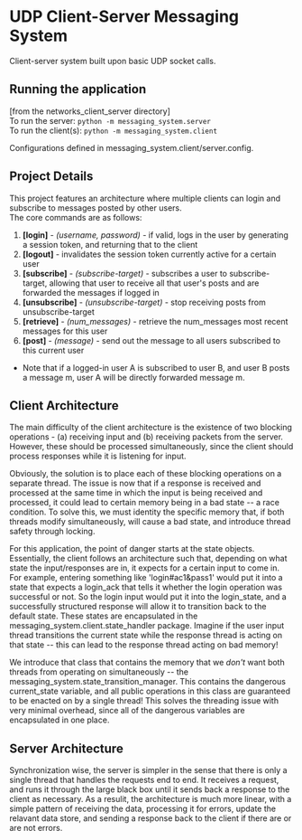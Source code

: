 # UDP Client-Server Messaging System
Client-server system built upon basic UDP socket calls. 

## Running the application

[from the networks_client_server directory] <br>
To run the server: `python -m messaging_system.server` <br>
To run the client(s): `python -m messaging_system.client`

Configurations defined in messaging_system.client/server.config.

## Project Details
This project features an architecture where multiple clients can login and subscribe to messages posted by other users. <br>
The core commands are as follows:
1. <b>[login]</b> - <i>(username, password)</i> - if valid, logs in the user by generating a session token, and returning that to the client
2. <b>[logout]</b> - invalidates the session token currently active for a certain user
3. <b>[subscribe]</b> - <i>(subscribe-target)</i> - subscribes a user to subscribe-target, allowing that user to receive all that user's posts and are forwarded the messages if logged in
4. <b>[unsubscribe]</b> - <i>(unsubscribe-target)</i> - stop receiving posts from unsubscribe-target
5. <b>[retrieve]</b> - <i>(num_messages)</i> - retrieve the num_messages most recent messages for this user
6. <b>[post]</b> - <i>(message)</i> - send out the message to all users subscribed to this current user

* Note that if a logged-in user A is subscribed to user B, and user B posts a message m, user A will be directly forwarded message m.

## Client Architecture
The main difficulty of the client architecture is the existence of two blocking operations - (a) receiving input and (b) receiving packets from the server. However, these should be processed simultaneously, since the client should process responses while it is listening for input. 


Obviously, the solution is to place each of these blocking operations on a separate thread. The issue is now that if a response is received and processed at the same time in which the input is being received and processed, it could lead to certain memory being in a bad state -- a race condition. To solve this, we must identity the specific memory that, if both threads modify simultaneously, will cause a bad state, and introduce thread safety through locking.


For this application, the point of danger starts at the state objects. Essentially, the client follows an architecture such that, depending on what state the input/responses are in, it expects for a certain input to come in. For example, entering something like 'login#ac1&pass1' would put it into a state that expects a login_ack that tells it whether the login operation was successful or not. So the login input would put it into the login_state, and a successfully structured response will allow it to transition back to the default state. These states are encapsulated in the messaging_system.client.state_handler package. Imagine if the user input thread transitions the current state while the response thread is acting on that state -- this can lead to the response thread acting on bad memory!


We introduce that class that contains the memory that we <i> don't </i> want both threads from operating on simultaneously -- the messaging_system.state_transition_manager. This contains the dangerous current_state variable, and all public operations in this class are guaranteed to be enacted on by a single thread! This solves the threading issue with very minimal overhead, since all of the dangerous variables are encapsulated in one place.

## Server Architecture
Synchronization wise, the server is simpler in the sense that there is only a single thread that handles the requests end to end. It receives a request, and runs it through the large black box until it sends back a response to the client as necessary. As a resulit, the architecture is much more linear, with a simple pattern of receiving the data, processing it for errors, update the relavant data store, and sending a response back to the client if there are or are not errors.
